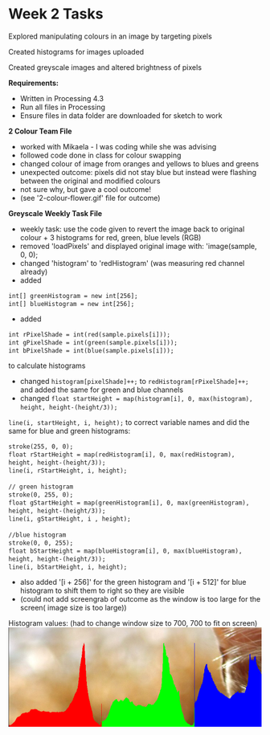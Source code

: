 # Week 2 Tasks

Explored manipulating colours in an image by targeting pixels

Created histograms for images uploaded

Created greyscale images and altered brightness of pixels

**Requirements:**

- Written in Processing 4.3
- Run all files in Processing
- Ensure files in data folder are downloaded for sketch to work

**2 Colour Team File**

- worked with Mikaela - I was coding while she was advising 
- followed code done in class for colour swapping
- changed colour of image from oranges and yellows to blues and greens
- unexpected outcome: pixels did not stay blue but instead were flashing between the original and modified colours
- not sure why, but gave a cool outcome!
- (see '2-colour-flower.gif' file for outcome)


**Greyscale Weekly Task File**

- weekly task: use the code given to revert the image back to original colour + 3 histograms for red, green, blue levels (RGB)
- removed 'loadPixels' and displayed original image with: 'image(sample, 0, 0);
- changed 'histogram' to 'redHistogram' (was measuring red channel already)
- added 
```
int[] greenHistogram = new int[256];
int[] blueHistogram = new int[256];
```
- added
```
int rPixelShade = int(red(sample.pixels[i]));
int gPixelShade = int(green(sample.pixels[i]));
int bPixelShade = int(blue(sample.pixels[i]));
``` 
to calculate histograms
- changed ```histogram[pixelShade]++;``` to ```redHistogram[rPixelShade]++;``` and added the same for green and blue channels 
- changed ```float startHeight = map(histogram[i], 0, max(histogram), height, height-(height/3));```

```line(i, startHeight, i, height);``` to correct variable names and did the same for blue and green histograms:

```// red histogram
stroke(255, 0, 0);
float rStartHeight = map(redHistogram[i], 0, max(redHistogram), height, height-(height/3));
line(i, rStartHeight, i, height);

// green histogram
stroke(0, 255, 0);
float gStartHeight = map(greenHistogram[i], 0, max(greenHistogram), height, height-(height/3));
line(i, gStartHeight, i , height);

//blue histogram
stroke(0, 0, 255);
float bStartHeight = map(blueHistogram[i], 0, max(blueHistogram), height, height-(height/3));
line(i, bStartHeight, i, height);
```

- also added '[i + 256]' for the green histogram and '[i + 512]' for blue histogram to shift them to right so they are visible
- (could not add screengrab of outcome as the window is too large for the screen( image size is too large))

Histogram values: (had to change window size to 700, 700 to fit on screen)
![alt text](images/image.png)
    

